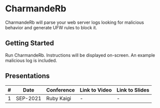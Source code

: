 # CharmandeRb

CharmandeRb will parse your web server logs looking for malicious behavior and generate UFW rules to block it.

## Getting Started

Run CharmandeRb. Instructions will be displayed on-screen. An example malicious log is included.

## Presentations
|#| Date | Conference |  Link to Video | Link to Slides |
|---|---|---|---|---|
|1|SEP-2021|Ruby Kaigi| - | - |